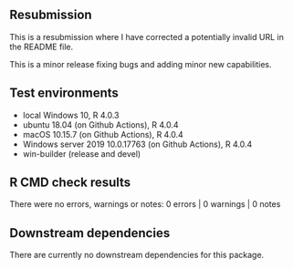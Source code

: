 ## Resubmission
This is a resubmission where I have corrected a potentially invalid URL in the README file.

This is a minor release fixing bugs and adding minor new capabilities.

## Test environments
* local Windows 10, R 4.0.3
* ubuntu 18.04 (on Github Actions), R 4.0.4
* macOS 10.15.7 (on Github Actions), R 4.0.4
* Windows server 2019 10.0.17763 (on Github Actions), R 4.0.4
* win-builder (release and devel)

## R CMD check results
There were no errors, warnings or notes:
0 errors  | 0 warnings  | 0 notes 

## Downstream dependencies
There are currently no downstream dependencies for this package.

